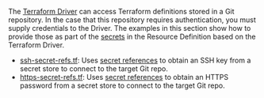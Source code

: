 The [Terraform Driver](https://developer.humanitec.com/integration-and-extensions/drivers/generic-drivers/terraform/) can access Terraform definitions stored in a Git repository. In the case that this repository requires authentication, you must supply credentials to the Driver. The examples in this section show how to provide those as part of the [secrets](https://developer.humanitec.com/integration-and-extensions/drivers/generic-drivers/terraform/#secrets) in the Resource Definition based on the Terraform Driver.

* [ssh-secret-refs.tf](ssh-secret-refs.tf): Uses [secret references](https://developer.humanitec.com/platform-orchestrator/security/secret-references/) to obtain an SSH key from a secret store to connect to the target Git repo.
* [https-secret-refs.tf](https-secret-refs.tf): Uses [secret references](https://developer.humanitec.com/platform-orchestrator/security/secret-references/) to obtain an HTTPS password from a secret store to connect to the target Git repo.